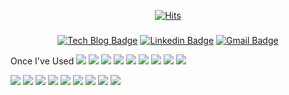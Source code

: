 <div align=center>

[![Hits](https://hits.seeyoufarm.com/api/count/incr/badge.svg?url=https%3A%2F%2Fgithub.com%2Fbangms)](https://hits.seeyoufarm.com) 

</div>

### 

<div align=center>

[![Tech Blog Badge](http://img.shields.io/badge/-Tech%20blog-black?style=flat-square&logo=github&link=https://bangms.github.io/)](https://bangms.github.io/) 
[![Linkedin Badge](https://img.shields.io/badge/-LinkedIn-blue?style=flat-square&logo=Linkedin&logoColor=white&link=https://www.linkedin.com/in/yunji-bang-867685141/)](https://www.linkedin.com/in/yunji-bang-867685141/) 
[![Gmail Badge](https://img.shields.io/badge/-Gmail-d14836?style=flat-square&logo=Gmail&logoColor=white&link=mailto:cgpgbyj23@gmail.com)](mailto:cgpgbyj23@gmail.com)
</div>


Once I've Used
<img src="https://img.shields.io/badge/React-#61DAFB?style=flat-square&logo=React&logoColor=#61DAFB"/>
<img src="https://img.shields.io/badge/Next.js-#000000?style=flat-square&logo=Next.js&logoColor=#000000"/>
<img src="https://img.shields.io/badge/Laravel-#FF2D20?style=flat-square&logo=Laravel&logoColor=#FF2D20"/>
<img src="https://img.shields.io/badge/JavaScript-#F7DF1E?style=flat-square&logo=JavaScript&logoColor=#F7DF1E"/>
<img src="https://img.shields.io/badge/jQuery-#0769AD?style=flat-square&logo=jQuery&logoColor=#0769AD"/>
<img src="https://img.shields.io/badge/HTML5-#E34F26?style=flat-square&logo=HTML5&logoColor=#E34F26"/>
<img src="https://img.shields.io/badge/CSS3-#1572B6?style=flat-square&logo=CSS3&logoColor=#1572B6"/>
<img src="https://img.shields.io/badge/Sass-#CC6699?style=flat-square&logo=Sass&logoColor=#CC6699"/>
<img src="https://img.shields.io/badge/Spring-#6DB33F?style=flat-square&logo=Spring&logoColor=#6DB33F"/>


<img src="https://img.shields.io/badge/Jira-0052CC?style=flat-square&logo=Jira&logoColor=#0052CC"/>
<img src="https://img.shields.io/badge/Eclipse IDE-2C2255?style=flat-square&logo=Eclipse IDE&logoColor=#2C2255"/>
<img src="https://img.shields.io/badge/Notion-000000?style=flat-square&logo=Notion&logoColor=#000000"/>
<img src="https://img.shields.io/badge/Visual Studio Code-007ACC?style=flat-square&logo=Visual Studio Code&logoColor=#007ACC"/>
<img src="https://img.shields.io/badge/Sourcetree-0052CC?style=flat-square&logo=Sourcetree&logoColor=#0052CC"/>
<img src="https://img.shields.io/badge/VirtualBox-183A61?style=flat-square&logo=VirtualBox&logoColor=#183A61"/>
<img src="https://img.shields.io/badge/NGINX-009639?style=flat-square&logo=NGINX&logoColor=#009639"/>
<img src="https://img.shields.io/badge/Postman-FF6C37?style=flat-square&logo=Postman&logoColor=#FF6C37"/>
<img src="https://img.shields.io/badge/GitHub-181717?style=flat-square&logo=GitHub&logoColor=#181717"/>

